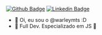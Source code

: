 [![Github Badge](https://img.shields.io/badge/-Github-000?style=flat-square&logo=Github&logoColor=white&link=https://github.com/warleytmts)](https://github.com/warleymts)
[![Linkedin Badge](https://img.shields.io/badge/-LinkedIn-blue?style=flat-square&logo=Linkedin&logoColor=white&link=https://www.linkedin.com/in/warleymts/)](https://www.linkedin.com/in/warleymts/)

- 👋 Oi, eu sou o @warleymts :D
- 👀 Full Dev. Especializado em JS :construction:
